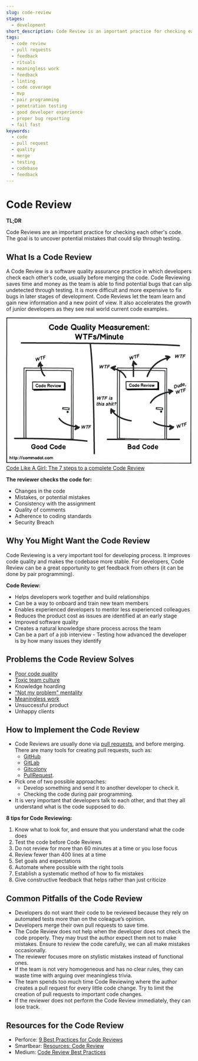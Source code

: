 ```yaml
---
slug: code-review
stages:
  - development
short_description: Code Review is an important practice for checking each other's code. The reviewers are other developers from the team. The goal is to uncover potential mistakes that could slip through testing.
tags:
  - code review
  - pull requests
  - feedback
  - rituals
  - meaningless work
  - feedback
  - linting
  - code coverage
  - mvp
  - pair programming
  - penetration testing
  - good developer experience
  - proper bug reporting
  - fail fast
keywords:
  - code
  - pull request
  - quality
  - merge
  - testing
  - codebase
  - feedback
---
```


# Code Review

**TL;DR**

Code Reviews are an important practice for checking each other's code. The goal is to uncover potential mistakes that could slip through testing.

## What Is a Code Review

A Code Review is a software quality assurance practice in which developers check each other’s code, usually before merging the code. Code Reviewing saves time and money as the team is able to find potential bugs that can slip undetected through testing. It is more difficult and more expensive to fix bugs in later stages of development. Code Reviews let the team learn and gain new information and a new point of view. It also accelerates the growth of junior developers as they see real world current code examples.

![Code Review](/files/code_review.png)
[Code Like A Girl: The 7 steps to a complete Code Review](https://code.likeagirl.io/the-7-steps-to-a-complete-code-review-abdfd39e75f1)

**The reviewer checks the code for:**

- Changes in the code
- Mistakes, or potential mistakes
- Consistency with the assignment
- Quality of comments
- Adherence to coding standards
- Security Breach

## Why You Might Want the Code Review

Code Reviewing is a very important tool for developing process. It improves code quality and makes the codebase more stable. For developers, Code Review can be a great opportunity to get feedback from others (it can be done by pair programming).

**Code Review:**

- Helps developers work together and build relationships
- Can be a way to onboard and train new team members
- Enables experienced developers to mentor less experienced colleagues
- Reduces the product cost as issues are identified at an early stage
- Improved software quality
- Creates a natural knowledge share process across the team
- Can be a part of a job interview - Testing how advanced the developer is by how many issues they identify

## Problems the Code Review Solves

- [Poor code quality](/problems/poor-code-quality)
- [Toxic team culture](/problems/toxic-team-culture)
- Knowledge hoarding
- ["Not my problem" mentality](/problems/not-my-problem-mentality)
- [Meaningless work](/problems/meaningless-work)
- Unsuccessful product
- Unhappy clients

## How to Implement the Code Review

- Code Reviews are usually done via [pull requests](/practices/pull-requests), and before merging. There are many tools for creating pull requests, such as:
  - [GitHub](https://github.com/)
  - [GitLab](https://about.gitlab.com/)
  - [Gitcolony](https://www.gitcolony.com/)
  - [PullRequest](https://www.pullrequest.com/).
- Pick one of two possible approaches:
  - Develop something and send it to another developer to check it.
  - Checking the code during pair programming.
- It is very important that developers talk to each other, and that they all understand what is the code supposed to do.

**8 tips for Code Reviewing:**

1. Know what to look for, and ensure that you understand what the code does
2. Test the code before Code Reviews
3. Do not review for more than 60 minutes at a time or you lose focus
4. Review fewer than 400 lines at a time
5. Set goals and expectations
6. Automate where possible with the right tools
7. Establish a systematic method of how to fix mistakes
8. Give constructive feedback that helps rather than just criticize

## Common Pitfalls of the Code Review

- Developers do not want their code to be reviewed because they rely on automated tests more than on the coleague’s opinion.
- Developers merge their own pull requests to save time.
- The Code Review does not help when the developer does not check the code properly. They may trust the author expect them not to make mistakes. Ensure to review the code carefully, we can all make mistakes occasionally.
- The reviewer focuses more on stylistic mistakes instead of functional ones.
- If the team is not very homogeneous and has no clear rules, they can waste time with arguing over meaningless trivia.
- The team spends too much time Code Reviewing where the author creates a pull request for every little code change. Try to limit the creation of pull requests to important code changes.
- If the reviewer does not perform the Code Review immediately, they can lose track.

## Resources for the Code Review

- Perforce: [9 Best Practices for Code Reviews](https://www.perforce.com/blog/qac/9-best-practices-code-reviews)
- Smartbear: [Resources: Code Review](https://smartbear.com/learn/code-review/)
- Medium: [Code Review Best Practices](https://medium.com/palantir/code-review-best-practices-19e02780015f)
